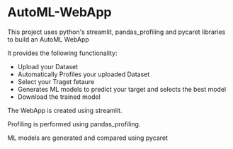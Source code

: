 # AutoML-WebApp
This project uses python's streamlit, pandas_profiling and pycaret libraries to build an AutoML WebApp

It provides the following functionality:
- Upload your Dataset
- Automatically Profiles your uploaded Dataset
- Select your Traget fetaure
- Generates ML models to predict your target and selects the best model
- Download the trained model

The WebApp is created using streamlit.

Profiling is performed using pandas_profiling.

ML models are generated and compared using pycaret
